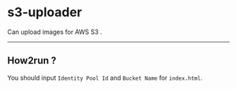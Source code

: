 # s3-uploader
Can upload images for AWS S3 .

--- 

## How2run ?

You should input `Identity Pool Id` and `Bucket Name` for `index.html`.
